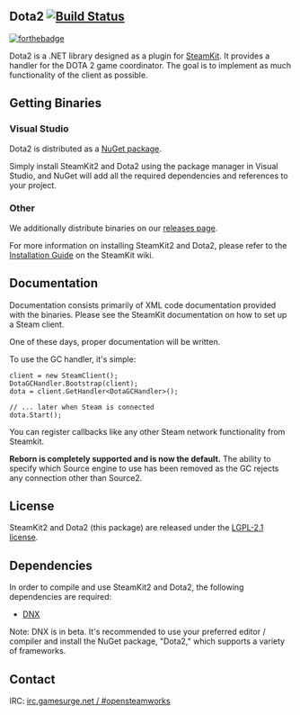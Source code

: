 Dota2 [![Build Status](https://travis-ci.org/paralin/Dota2.png)](https://travis-ci.org/paralin/Dota2)
---

[![forthebadge](http://forthebadge.com/images/badges/powered-by-electricity.svg)](http://forthebadge.com)

Dota2 is a .NET library designed as a plugin for [SteamKit](http://github.com/SteamRE/SteamKit). It provides a handler for the DOTA 2 game coordinator. The goal is to implement as much functionality of the client as possible.

## Getting Binaries


### Visual Studio

Dota2 is distributed as a [NuGet package](http://nuget.org/packages/dota2).

Simply install SteamKit2 and Dota2 using the package manager in Visual Studio, and NuGet will add all the required dependencies and references to your project.  
  
### Other

We additionally distribute binaries on our [releases page](https://github.com/paralin/Dota2/releases).

For more information on installing SteamKit2 and Dota2, please refer to the [Installation Guide](https://github.com/SteamRE/SteamKit/wiki/Installation) on the SteamKit wiki.


## Documentation

Documentation consists primarily of XML code documentation provided with the binaries. Please see the SteamKit documentation on how to set up a Steam client.

One of these days, proper documentation will be written.

To use the GC handler, it's simple:

```
client = new SteamClient();
DotaGCHandler.Bootstrap(client);
dota = client.GetHandler<DotaGCHandler>();

// ... later when Steam is connected
dota.Start();
```

You can register callbacks like any other Steam network functionality from Steamkit.

**Reborn is completely supported and is now the default.** The ability to specify which Source engine to use has been removed as the GC rejects any connection other than Source2.

## License

SteamKit2 and Dota2 (this package) are released under the [LGPL-2.1 license](http://www.tldrlegal.com/license/gnu-lesser-general-public-license-v2.1-%28lgpl-2.1%29).


## Dependencies

In order to compile and use SteamKit2 and Dota2, the following dependencies are required:

  - [DNX](https://docs.asp.net/en/latest/getting-started/index.html)

Note: DNX is in beta. It's recommended to use your preferred editor / compiler and install the NuGet package, "Dota2," which supports a variety of frameworks.


## Contact

IRC: [irc.gamesurge.net / #opensteamworks](irc://irc.gamesurge.net/opensteamworks)

